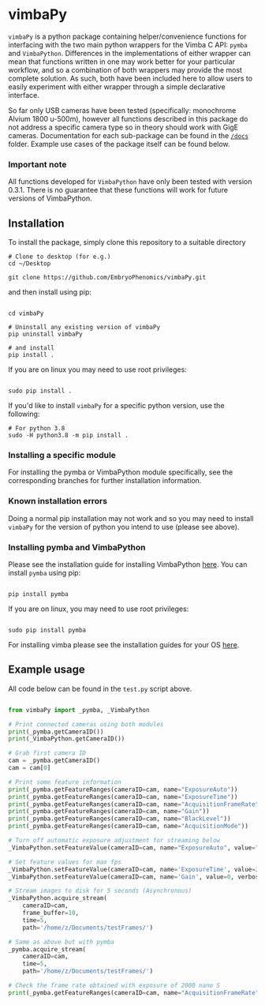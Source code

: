 # vimbaPy

`vimbaPy` is a python package containing helper/convenience functions for interfacing with the two main python wrappers for the Vimba C API: `pymba` and `VimbaPython`. Differences in the implementations of either wrapper can mean that functions written in one may work better for your particular workflow, and so a combination of both wrappers may provide the most complete solution. As such, both have been included here to allow users to easily experiment with either wrapper through a simple declarative interface.

So far only USB cameras have been tested (specifically: monochrome Alvium 1800 u-500m), however all functions described in this package do not address a specific camera type so in theory should work with GigE cameras. Documentation for each sub-package can be found in the [`/docs`](https://github.com/zibbini/misc_embryoPhenomics/tree/master/python/vimbaPy/release/docs) folder. Example use cases of the package itself can be found below.

### Important note

All functions developed for `VimbaPython` have only been tested with version 0.3.1. There is no guarantee that these functions will work for future versions of VimbaPython.

## Installation

To install the package, simply clone this repository to a suitable directory

``` shell
# Clone to desktop (for e.g.)
cd ~/Desktop

git clone https://github.com/EmbryoPhenomics/vimbaPy.git

```
and then install using pip:

``` shell

cd vimbaPy

# Uninstall any existing version of vimbaPy
pip uninstall vimbaPy 

# and install
pip install .

```

If you are on linux you may need to use root privileges:

``` shell

sudo pip install .

```

If you'd like to install `vimbaPy` for a specific python version, use the following:

``` shell
# For python 3.8
sudo -H python3.8 -m pip install .

```
### Installing a specific module

For installing the pymba or VimbaPython module specifically, see the corresponding branches for further installation information. 

### Known installation errors

Doing a normal pip installation may not work and so you may need to install `vimbaPy` for the version of python you intend to use (please see above). 

### Installing pymba and VimbaPython

Please see the installation guide for installing VimbaPython [here](https://github.com/alliedvision/VimbaPython). You can install `pymba` using pip:

``` shell

pip install pymba

```

If you are on linux, you may need to use root privileges:

``` shell 

sudo pip install pymba

```

For installing vimba please see the installation guides for your OS [here](https://www.alliedvision.com/en/products/software.html#c6444).


## Example usage

All code below can be found in the `test.py` script above.

``` python

from vimbaPy import _pymba, _VimbaPython

# Print connected cameras using both modules
print(_pymba.getCameraID())
print(_VimbaPython.getCameraID())

# Grab first camera ID
cam = _pymba.getCameraID()
cam = cam[0]

# Print some feature information
print(_pymba.getFeatureRanges(cameraID=cam, name="ExposureAuto"))
print(_pymba.getFeatureRanges(cameraID=cam, name="ExposureTime"))
print(_pymba.getFeatureRanges(cameraID=cam, name="AcquisitionFrameRate"))
print(_pymba.getFeatureRanges(cameraID=cam, name="Gain"))
print(_pymba.getFeatureRanges(cameraID=cam, name="BlackLevel"))
print(_pymba.getFeatureRanges(cameraID=cam, name="AcquisitionMode")) 

# Turn off automatic exposure adjustment for streaming below
_VimbaPython.setFeatureValue(cameraID=cam, name="ExposureAuto", value="Off", verbose=True)

# Set feature values for max fps
_VimbaPython.setFeatureValue(cameraID=cam, name='ExposureTime', value=2000, verbose=True)
_VimbaPython.setFeatureValue(cameraID=cam, name='Gain', value=0, verbose=True)

# Stream images to disk for 5 seconds (Asynchronous)
_VimbaPython.acquire_stream(
	cameraID=cam, 
	frame_buffer=10, 
	time=5, 
	path='/home/z/Documents/testFrames/')

# Same as above but with pymba
_pymba.acquire_stream(
	cameraID=cam, 
	time=5, 
	path='/home/z/Documents/testFrames/')

# Check the frame rate obtained with exposure of 2000 nano S
print(_pymba.getFeatureRanges(cameraID=cam, name="AcquisitionFrameRate"))

```

